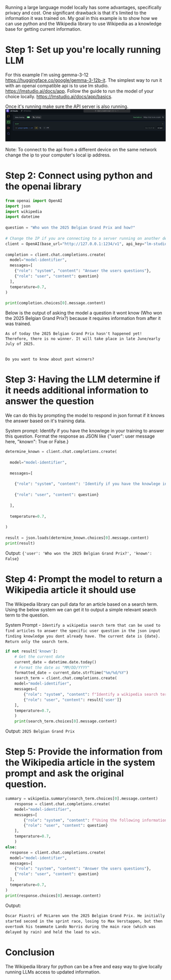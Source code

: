 Running a large language model locally has some advantages, specifically privacy and cost. One significant drawback is that it's limited to the information it was trained on. My goal in this example is to show how we can use python and the Wikipedia library to use Wikipedia as a knowledge base for getting current information.

# Step 1: Set up you're locally running LLM

For this example I'm using gemma-3-12 https://huggingface.co/google/gemma-3-12b-it. The simplest way to run it with an openai compatible api is to use lm studio. https://lmstudio.ai/docs/app. Follow the guide to run the model of your choice locally. https://lmstudio.ai/docs/app/basics. 

Once it's running make sure the API server is also running.
![alt text](https://github.com/Avinash64/local-llm-wikipedia/blob/master/lmstudo_screenshot.png?raw=true "LM Studio")


Note: To connect to the api from a different device on the same network change the ip to your computer's local ip address.

# Step 2: Connect using python and the openai library
```python
from openai import OpenAI
import json
import wikipedia
import datetime

question = "Who won the 2025 Belgian Grand Prix and how?"

# Change the IP if you are connecting to a server running on another device
client = OpenAI(base_url="http://127.0.0.1:1234/v1", api_key="lm-studio")
  
completion = client.chat.completions.create(
  model="model-identifier",
  messages=[
    {"role": "system", "content": "Answer the users questions"},
    {"role": "user", "content": question}
  ],
  temperature=0.7,
)

print(completion.choices[0].message.content)
```

Below is the output of asking the model a question it wont know (Who won the 2025 Belgian Grand Prix?) because it requires information from after it was trained.

```
As of today the 2025 Belgian Grand Prix hasn't happened yet! Therefore, there is no winner. It will take place in late June/early July of 2025.


Do you want to know about past winners?
```

# Step 3: Having the LLM determine if it needs additional information to answer the question

We can do this by prompting the model to respond in json format if it knows the answer based on it's training data.

System prompt: Identify if you have the knowlege in your training to answer this question. Format the response as JSON like {"user": user message here, "known": True or False.}

```python
determine_known = client.chat.completions.create(

  model="model-identifier",

  messages=[

    {"role": "system", "content": 'Identify if you have the knowlege in your training to answer this question. Format the response as JSON like {"user": user message here, "known": True or False.}'},

    {"role": "user", "content": question}

  ],

  temperature=0.7,

)

result = json.loads(determine_known.choices[0].message.content)
print(result)
```
 
 Output:
`{'user': 'Who won the 2025 Belgian Grand Prix?', 'known': False}`

# Step 4: Prompt the model to return a Wikipedia article it should use

The Wikipedia library can pull data for an article based on a search term. Using the below system we can get it to output a simple relevant search term to the question.

System Prompt - `Identify a wikipedia search term that can be used to find articles to answer the specific user question in the json input finding knowledge you dont already have. The current date is {date}. Return only the search term.`

```python
if not result['known']:
    # Get the current date
    current_date = datetime.date.today()
    # Format the date as "MM/DD/YYYY"
    formatted_date = current_date.strftime("%m/%d/%Y")
    search_term = client.chat.completions.create(
    model="model-identifier",
    messages=[
        {"role": "system", "content": f"Identify a wikipedia search term that can be used to find articles to answer the specific user question in the json input finding knowledge you dont already have. The current date is {formatted_date}. Return only the search term."},
        {"role": "user", "content": result['user']}
    ],
    temperature=0.7,
    )
    print(search_term.choices[0].message.content) 
```

Output: `2025 Belgian Grand Prix`

# Step 5: Provide the information from the Wikipedia article in the system prompt and ask the original question.

```python
summary = wikipedia.summary(search_term.choices[0].message.content)
    response = client.chat.completions.create(
    model="model-identifier",
    messages=[
        {"role": "system", "content": f"Using the following information answer the users question. {summary}"},
        {"role": "user", "content": question}
    ],
    temperature=0.7,
    )
else:
  response = client.chat.completions.create(
  model="model-identifier",
  messages=[
    {"role": "system", "content": "Answer the users questions"},
    {"role": "user", "content": question}
  ],
  temperature=0.7,
)
print(response.choices[0].message.content)
```

Output:

```Oscar Piastri of McLaren won the 2025 Belgian Grand Prix. He initially started second in the sprint race, losing to Max Verstappen, but then overtook his teammate Lando Norris during the main race (which was delayed by rain) and held the lead to win.```


# Conclusion

The Wikipedia library for python can be a free and easy way to give locally running LLMs access to updated information. 
